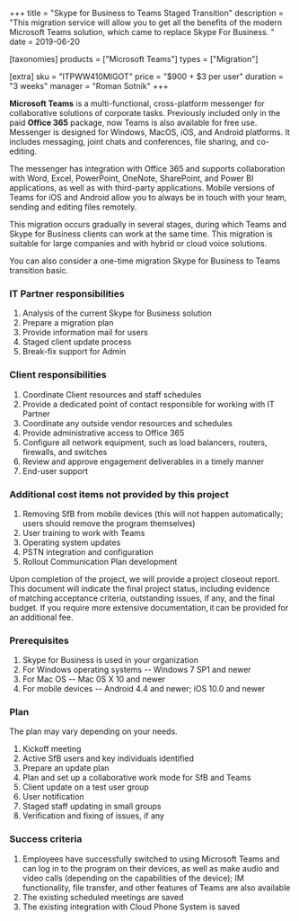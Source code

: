 +++
title = "Skype for Business to Teams Staged Transition"
description = "This migration service will allow you to get all the benefits of the modern Microsoft Teams solution, which came to replace Skype For Business. "
date = 2019-06-20

[taxonomies]
products = ["Microsoft Teams"]
types = ["Migration"]

[extra]
sku = "ITPWW410MIGOT"
price = "$900 + $3 per user"
duration = "3 weeks"
manager = "Roman Sotnik"
+++


**Microsoft Teams** is a multi-functional, cross-platform messenger for
collaborative solutions of corporate tasks. Previously included only in
the paid **Office 365** package, now Teams is also available for free
use. Messenger is designed for Windows, MacOS, iOS, and Android
platforms. It includes messaging, joint chats and conferences, file
sharing, and co-editing.

The messenger has integration with Office 365 and supports collaboration
with Word, Excel, PowerPoint, OneNote, SharePoint, and Power BI
applications, as well as with third-party applications. Mobile versions
of Teams for iOS and Android allow you to always be in touch with your
team, sending and editing files remotely.

This migration occurs gradually in several stages, during which Teams
and Skype for Business clients can work at the same
time. This migration is suitable for large companies and with
hybrid or cloud voice solutions.

You can also consider a one-time migration Skype for Business to Teams
transition basic.

### IT Partner responsibilities

1.  Analysis of the current Skype for Business solution
2.  Prepare a migration plan
3.  Provide information mail for users
4.  Staged client update process
5.  Break-fix support for Admin

### Client responsibilities

1.  Coordinate Client resources and staff schedules
2.  Provide a dedicated point of contact responsible for working with IT
    Partner
3.  Coordinate any outside vendor resources and schedules
4.  Provide administrative access to Office 365
5.  Configure all network equipment, such as load balancers, routers,
    firewalls, and switches
6.  Review and approve engagement deliverables in a timely manner
7.  End-user support

### Additional cost items not provided by this project

1.  Removing SfB from mobile devices (this will not happen
    automatically; users should remove the program themselves)
2.  User training to work with Teams
3.  Operating system updates
4.  PSTN integration and configuration
5.  Rollout Communication Plan development

Upon completion of the project, we will provide a project closeout
report. This document will indicate the final project status, including
evidence of matching acceptance criteria, outstanding issues, if any, and the
final budget. If you require more extensive documentation, it can be
provided for an additional fee. 

### Prerequisites

1.  Skype for Business is used in your organization
2.  For Windows operating systems -- Windows 7 SP1 and newer
3.  For Mac OS -- Mac 0S X 10 and newer
4.  For mobile devices -- Android 4.4 and newer; iOS 10.0 and newer

### Plan

The plan may vary depending on your needs.

1.  Kickoff meeting
2.  Active SfB users and key individuals identified
3.  Prepare an update plan
4.  Plan and set up a collaborative work mode for SfB and Teams
5.  Client update on a test user group
6.  User notification
7.  Staged staff updating in small groups
8.  Verification and fixing of issues, if any

### Success criteria

1.  Employees have successfully switched to using Microsoft Teams and
    can log in to the program on their devices, as well as make audio
    and video calls (depending on the capabilities of the device); IM
    functionality, file transfer, and other features of Teams are also
    available
2.  The existing scheduled meetings are saved
3.  The existing integration with Cloud Phone System is saved
